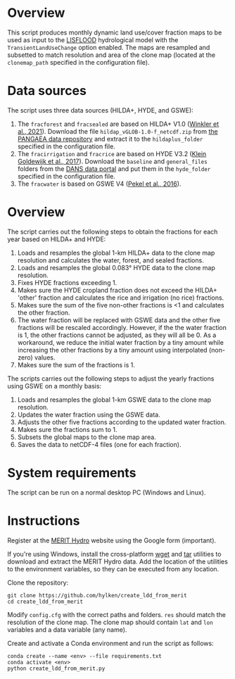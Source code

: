# Overview

This script produces monthly dynamic land use/cover fraction maps to be used as input to the [LISFLOOD](https://github.com/ec-jrc/lisflood-code) hydrological model with the `TransientLandUseChange` option enabled. The maps are resampled and subsetted to match resolution and area of the clone map (located at the `clonemap_path` specified in the configuration file). 

# Data sources

The script uses three data sources (HILDA+, HYDE, and GSWE):

1. The `fracforest` and `fracsealed` are based on HILDA+ V1.0 ([Winkler et al., 2021](https://doi.org/10.1038/s41467-021-22702-2)). Download the file `hildap_vGLOB-1.0-f_netcdf.zip` from [the PANGAEA data repository](https://doi.org/10.1594/PANGAEA.921846) and extract it to the `hildaplus_folder` specified in the configuration file.
1. The `fracirrigation` and `fracrice` are based on HYDE V3.2 ([Klein Goldewijk et al., 2017](https://doi.org/10.5194/essd-9-927-2017)). Download the `baseline` and `general_files` folders from the [DANS data portal](https://doi.org/10.17026/dans-25g-gez3) and put them in the `hyde_folder` specified in the configuration file.
1. The `fracwater` is based on GSWE V4 ([Pekel et al., 2016](https://doi.org/10.1038/nature20584)).

# Overview

The script carries out the following steps to obtain the fractions for each year based on HILDA+ and HYDE:
1. Loads and resamples the global 1-km HILDA+ data to the clone map resolution and calculates the water, forest, and sealed fractions.
1. Loads and resamples the global 0.083° HYDE data to the clone map resolution.
1. Fixes HYDE fractions exceeding 1.
1. Makes sure the HYDE cropland fraction does not exceed the HILDA+ 'other' fraction and calculates the rice and irrigation (no rice) fractions.
1. Makes sure the sum of the five non-other fractions is <1 and calculates the other fraction.
1. The water fraction will be replaced with GSWE data and the other five fractions will be rescaled accordingly. However, if the the water fraction is 1, the other fractions cannot be adjusted, as they will all be 0. As a workaround, we reduce the initial water fraction by a tiny amount while increasing the other fractions by a tiny amount using interpolated (non-zero) values.
1. Makes sure the sum of the fractions is 1.

The scripts carries out the following steps to adjust the yearly fractions using GSWE on a monthly basis:
1. Loads and resamples the global 1-km GSWE data to the clone map resolution.
1. Updates the water fraction using the GSWE data.
1. Adjusts the other five fractions according to the updated water fraction.
1. Makes sure the fractions sum to 1.
1. Subsets the global maps to the clone map area.
1. Saves the data to netCDF-4 files (one for each fraction).

# System requirements

The script can be run on a normal desktop PC (Windows and Linux).

# Instructions

Register at the [MERIT Hydro](http://hydro.iis.u-tokyo.ac.jp/~yamadai/MERIT_Hydro/) website using the Google form (important).

If you're using Windows, install the cross-platform [wget](http://gnuwin32.sourceforge.net/packages/wget.htm) and [tar](http://gnuwin32.sourceforge.net/packages/gtar.htm) utilities to download and extract the MERIT Hydro data. Add the location of the utilities to the environment variables, so they can be executed from any location.

Clone the repository:
```
git clone https://github.com/hylken/create_ldd_from_merit
cd create_ldd_from_merit
```
Modify `config.cfg` with the correct paths and folders. `res` should match the resolution of the clone map. The clone map should contain `lat` and `lon` variables and a data variable (any name).

Create and activate a Conda environment and run the script as follows:
```
conda create --name <env> --file requirements.txt
conda activate <env>
python create_ldd_from_merit.py
```

